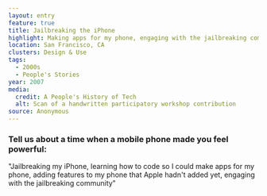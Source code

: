 ```yaml
---
layout: entry
feature: true
title: Jailbreaking the iPhone
highlight: Making apps for my phone, engaging with the jailbreaking community.
location: San Francisco, CA
clusters: Design & Use
tags:
  - 2000s
  - People's Stories
year: 2007
media:
  credit: A People's History of Tech
  alt: Scan of a handwritten participatory workshop contribution
source: Anonymous
---
```

### Tell us about a time when a mobile phone made you feel powerful:

"Jailbreaking my iPhone, learning how to code so I could make apps for my phone, adding features to my phone that Apple hadn't added yet, engaging with the jailbreaking community"

